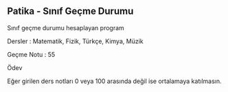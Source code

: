 ## Patika - Sınıf Geçme Durumu 

Sınıf geçme durumu hesaplayan program

Dersler : Matematik, Fizik, Türkçe, Kimya, Müzik

Geçme Notu : 55

Ödev

Eğer girilen ders notları 0 veya 100 arasında değil ise ortalamaya katılmasın.